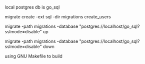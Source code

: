 local postgres db is go_sql

migrate create -ext sql -dir migrations create_users

migrate -path migrations -database "postgres://localhost/go_sql?sslmode=disable" up

migrate -path migrations -database "postgres://localhost/go_sql?sslmode=disable" down

using GNU Makefile to build

